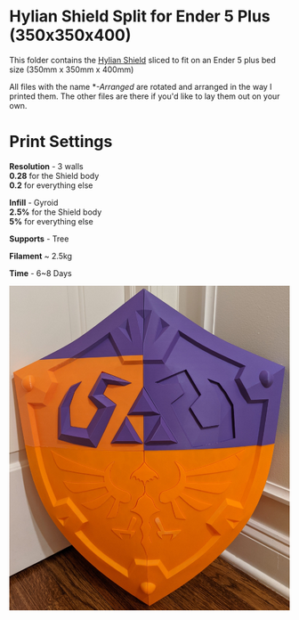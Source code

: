 # Hylian Shield Split for Ender 5 Plus (350x350x400)

This folder contains the [Hylian Shield](../Hylian-Shield-BOTW.stl) sliced to fit on an Ender 5 plus bed size (350mm x 350mm x 400mm)

All files with the name **-Arranged* are rotated and arranged in the way I printed them. The other files are there if you'd like to lay them out on your own.


# Print Settings
**Resolution** - 3 walls  
**0.28** for the Shield body  
**0.2** for everything else  

**Infill** - Gyroid   
**2.5%** for the Shield body  
**5%** for everything else

**Supports** - Tree

**Filament** ~ 2.5kg

**Time** - 6~8 Days

![Hylian Shield Print](Printed.jpg)
